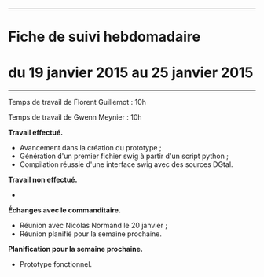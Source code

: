 *****
# Fiche de suivi hebdomadaire
# du 19 janvier 2015 au 25 janvier 2015
*****

Temps de travail de Florent Guillemot : 10h

Temps de travail de Gwenn Meynier : 10h

__Travail effectué.__

* Avancement dans la création du prototype ;
* Génération d'un premier fichier swig à partir d'un script python ;
* Compilation réussie d'une interface swig avec des sources DGtal.

__Travail non effectué.__

* 

__Échanges avec le commanditaire.__

* Réunion avec Nicolas Normand le 20 janvier ;
* Réunion planifié pour la semaine prochaine.

__Planification pour la semaine prochaine.__

* Prototype fonctionnel.
